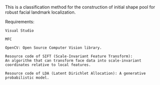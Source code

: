This is a classification method for the construction of initial shape pool for robust facial landmark localization.

Requirements:

    Visual Studio
  
    MFC
  
    OpenCV: Open Source Computer Vision library.
  
    Resource code of SIFT (Scale-Invariant Feature Transform): 
    An algorithm that can transform face data into scale-invariant coordinates relative to local features.
  
    Resource code of LDA (Latent Dirichlet Allocation): A generative probabilistic model.   


